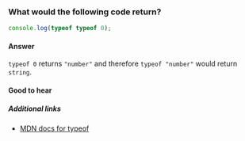 ### What would the following code return?

```js
console.log(typeof typeof 0);
```

#### Answer

`typeof 0` returns `"number"` and therefore `typeof "number"` would return `string`.

#### Good to hear

##### Additional links

* [MDN docs for typeof](https://developer.mozilla.org/en-US/docs/Web/JavaScript/Reference/Operators/typeof)

<!-- tags: (javascript) -->
